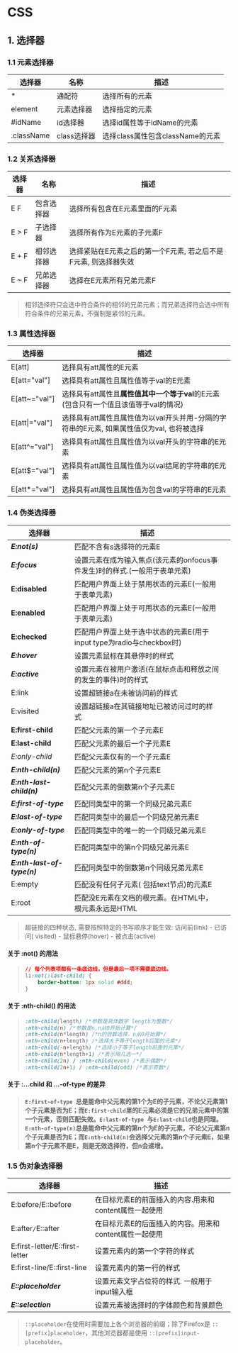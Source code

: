 # CSS

## 1. 选择器

### 1.1 元素选择器

| 选择器     | 名称        | 描述                             |
| ---------- | ----------- | -------------------------------- |
| *          | 通配符      | 选择所有的元素                   |
| element    | 元素选择器  | 选择指定的元素                   |
| #idName    | id选择器    | 选择id属性等于idName的元素       |
| .className | class选择器 | 选择class属性包含className的元素 |

### 1.2 关系选择器

| 选择器 | 名称       | 描述                                                         |
| ------ | ---------- | ------------------------------------------------------------ |
| E F    | 包含选择器 | 选择所有包含在E元素里面的F元素                               |
| E > F  | 子选择器   | 选择所有作为E元素的子元素F                                   |
| E + F  | 相邻选择器 | 选择紧贴在E元素之后的第一个F元素, 若之后不是F元素, 则选择器失效 |
| E ~ F  | 兄弟选择器 | 选择在E元素所有兄弟元素F                                     |

>  相邻选择符只会选中符合条件的相邻的兄弟元素；而兄弟选择符会选中所有符合条件的兄弟元素，不强制是紧邻的元素。 

### 1.3 属性选择器

| 选择器         | 描述                                                         |
| -------------- | ------------------------------------------------------------ |
| E[att]         | 选择具有att属性的E元素                                       |
| E[att="val"]   | 选择具有att属性且属性值等于val的E元素                        |
| E[att~="val"]  | 选择具有att属性且**属性值其中一个等于val**的E元素(包含只有一个值且该值等于val的情况) |
| E[att\|="val"] | 选择具有att属性且属性值为以val开头并用-分隔的字符串的E元素, 如果属性值仅为val, 也将被选择 |
| E[att^="val"]  | 选择具有att属性且属性值为以val开头的字符串的E元素            |
| E[att$="val"]  | 选择具有att属性且属性值为以val结尾的字符串的E元素            |
| E[att*="val"]  | 选择具有att属性且属性值为包含val的字符串的E元素              |

### 1.4 伪类选择器

| 选择器                      | 描述                                                         |      |
| --------------------------- | ------------------------------------------------------------ | ---- |
| ***E:not(s)***              | 匹配不含有s选择符的元素E                                     |      |
| ***E:focus***               | 设置元素在成为输入焦点(该元素的onfocus事件发生)时的样式.(一般用于表单元素) |      |
| **E:disabled**              | 匹配用户界面上处于禁用状态的元素E(一般用于表单元素)          |      |
| **E:enabled**               | 匹配用户界面上处于可用状态的元素E(一般用于表单元素)          |      |
| **E:checked**               | 匹配用户界面上处于选中状态的元素E(用于input type为radio与checkbox时) |      |
| ***E:hover***               | 设置元素鼠标在其悬停时的样式                                 |      |
| ***E:active***              | 设置元素在被用户激活(在鼠标点击和释放之间的发生的事件)时的样式 |      |
| E:link                      | 设置超链接a在未被访问前的样式                                |      |
| E:visited                   | 设置超链接a在其链接地址已被访问过时的样式                    |      |
| **E:first-child**           | 匹配父元素的第一个子元素E                                    |      |
| **E:last-child**            | 匹配父元素的最后一个子元素E                                  |      |
| *E:only-child*              | 匹配父元素仅有的一个子元素E                                  |      |
| ***E:nth-child(n)***        | 匹配父元素的第n个子元素E                                     |      |
| ***E:nth-last-child(n)***   | 匹配父元素的倒数第n个子元素E                                 |      |
| ***E:first-of-type***       | 匹配同类型中的第一个同级兄弟元素E                            |      |
| ***E:last-of-type***        | 匹配同类型中的最后一个同级兄弟元素E                          |      |
| ***E:only-of-type***        | 匹配同类型中的唯一的一个同级兄弟元素E                        |      |
| ***E:nth-of-type(n)***      | 匹配同类型中的第n个同级兄弟元素E                             |      |
| ***E:nth-last-of-type(n)*** | 匹配同类型中的倒数第n个同级兄弟元素E                         |      |
| E:empty                     | 匹配没有任何子元素( 包括text节点)的元素E                     |      |
| E:root                      | 匹配没E元素在文档的根元素。在HTML中， 根元素永远是HTML       |      |

> 超链接的四种状态, 需要按照特定的书写顺序才能生效: 访问前(link) - 已访问( visited) - 鼠标悬停(hover) - 被点击(active)

#### 关于 :not() 的用法

> ```css
> // 每个列表项都有一条底边线，但是最后一项不需要底边线。
> li:not(:last-child) {
>     border-bottom: 1px solid #ddd;
> }
> ```

#### 关于 :nth-child() 的用法

> ```css
> :nth-child(length) /*参数是具体数字 length为整数*/
> :nth-child(n) /*参数是n,n从0开始计算*/
> :nth-child(n*length) /*n的倍数选择，n从0开始算*/
> :nth-child(n+length) /*选择大于等于length后面的元素*/
> :nth-child(-n+length) /*选择小于等于length前面的元素*/
> :nth-child(n*length+1) /*表示隔几选一*/
> :nth-child(2n) / :nth-child(even) /*表示偶数*/
> :nth-child(2n+1) / :nth-child(odd) /*表示奇数*/
> ```

#### 关于 :...child 和 ...-of-type 的差异

> **`E:first-of-type `总是能命中父元素的第1个为E的子元素，不论父元素第1个子元素是否为E；而`E:first-child`里的E元素必须是它的兄弟元素中的第一个元素，否则匹配失效。`E:last-of-type `与`E:last-child`也是同理。**
>**`E:nth-of-type(n)`总是能命中父元素的第n个为E的子元素，不论父元素第n个子元素是否为E；而`E:nth-child(n)`会选择父元素的第n个子元素E，如果第n个子元素不是E，则是无效选择符，但n会递增。** 

### 1.5 伪对象选择器

| 选择器                         | 描述                                                   |
| ------------------------------ | ------------------------------------------------------ |
| E:before/E::before             | 在目标元素E的前面插入的内容.用来和content属性一起使用  |
| E:after`/`E::after             | 在目标元素E的后面插入的内容。用来和content属性一起使用 |
| E:first-letter/E::first-letter | 设置元素内的第一个字符的样式                           |
| E:first-line/E::first-line     | 设置元素内的第一行的样式                               |
| ***E::placeholder***           | 设置元素文字占位符的样式. 一般用于input输入框          |
| ***E::selection***             | 设置元素被选择时的字体颜色和背景颜色                   |

>  `::placeholder`在使用时需要加上各个浏览器的前缀；除了Firefox是 `::[prefix]placeholder`，其他浏览器都是使用 `::[prefix]input-placeholder`。 